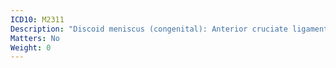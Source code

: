 ```yaml
---
ICD10: M2311
Description: "Discoid meniscus (congenital): Anterior cruciate ligament or Anterior horn of medial meniscus"
Matters: No
Weight: 0
---
```


